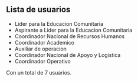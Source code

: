 ## Lista de usuarios

- Lider para la Educacion Comunitaria
- Aspirante a Lider para la Educacion Comunitaria
- Coordinador Nacional de Recursos Humanos
- Coordinador Academico
- Auxiliar de operacion
- Coordinador Nacional de Apoyo y Logistica
- Coordinador Operativo

Con un total de 7 usuarios.
